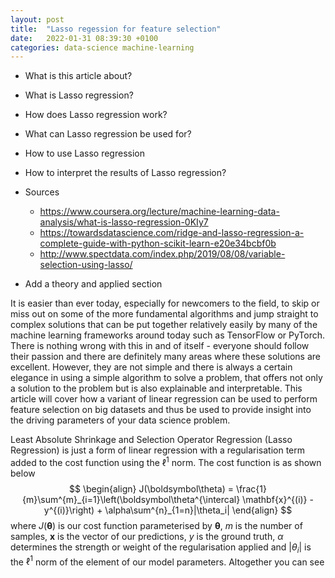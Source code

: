```yaml
---
layout: post
title:  "Lasso regession for feature selection"
date:   2022-01-31 08:39:30 +0100
categories: data-science machine-learning
---
```

* What is this article about?
* What is Lasso regression?
* How does Lasso regression work?
* What can Lasso regression be used for?
* How to use Lasso regression
* How to interpret the results of Lasso regression?
* Sources
    - https://www.coursera.org/lecture/machine-learning-data-analysis/what-is-lasso-regression-0KIy7
    - https://towardsdatascience.com/ridge-and-lasso-regression-a-complete-guide-with-python-scikit-learn-e20e34bcbf0b
    - http://www.spectdata.com/index.php/2019/08/08/variable-selection-using-lasso/
    
* Add a theory and applied section

It is easier than ever today, especially for newcomers to the field, to skip or miss out on some of the more fundamental algorithms and jump straight to complex solutions that can be put together relatively easily by many of the machine learning frameworks around today such as TensorFlow or PyTorch.  There is nothing wrong with this in and of itself - everyone should follow their passion and there are definitely many areas where these solutions are excellent.  However, they are not simple and there is always a certain elegance in using a simple algorithm to solve a problem, that offers not only a solution to the problem but is also explainable and interpretable.  This article will cover how a variant of linear regression can be used to perform feature selection on big datasets and thus be used to provide insight into the driving parameters of your data science problem.

Least Absolute Shrinkage and Selection Operator Regression (Lasso Regression) is just a form of linear regression with a regularisation term added to the cost function using the $\ell^1$ norm.  The cost function is as shown below
$$
\begin{align}
J(\boldsymbol\theta) = \frac{1}{m}\sum^{m}_{i=1}\left(\boldsymbol\theta^{\intercal} \mathbf{x}^{(i)} - y^{(i)}\right) + \alpha\sum^{n}_{1=n}|\theta_i|
\end{align}
$$
where $J(\boldsymbol\theta)$ is our cost function parameterised by $\boldsymbol\theta$, $m$ is the number of samples, $\mathbf{x}$ is the vector of our predictions, $y$ is the ground truth, $\alpha$ determines the strength or weight of the regularisation applied and $|\theta_i|$ is the $\ell^1$ norm of the element of our model parameters.  Altogether you can see 
